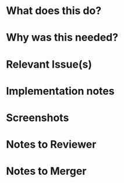 # What does this do?

# Why was this needed?

# Relevant Issue(s)

# Implementation notes

# Screenshots

# Notes to Reviewer

# Notes to Merger

